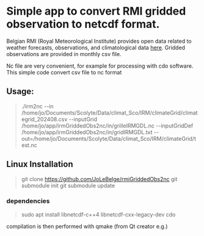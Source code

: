 # Simple app to convert RMI gridded observation to netcdf format. 

Belgian RMI (Royal Meteorological Institute) provides open data related to weather forecasts, observations, and climatological data [here](https://opendata.meteo.be/download). Gridded observations are provided in monthly csv file.

Nc file are very convenient, for example for processing with cdo software. This simple code convert csv file to nc format

## Usage:

> ./irm2nc --in /home/jo/Documents/Scolyte/Data/climat_Sco/IRM/climateGrid/climategrid_202408.csv --inputGrid /home/jo/app/irmGriddedObs2nc/in/grilleIRMGDL.nc --inputGridDef /home/jo/app/irmGriddedObs2nc/in/gridIRMGDL.txt --out=/home/jo/Documents/Scolyte/Data/climat_Sco/IRM/climateGrid/test.nc

## Linux Installation

>git clone https://github.com/JoLeBelge/rmiGriddedObs2nc
>git submodule init
>git submodule update

### dependencies

>sudo apt install libnetcdf-c++4 libnetcdf-cxx-legacy-dev cdo

compilation is then performed with qmake (from Qt creator e.g.)
